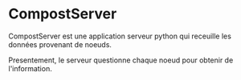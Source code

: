 # CompostServer

CompostServer est une application serveur python qui receuille les données provenant de noeuds.

Presentement, le serveur questionne chaque noeud pour obtenir de l'information.
